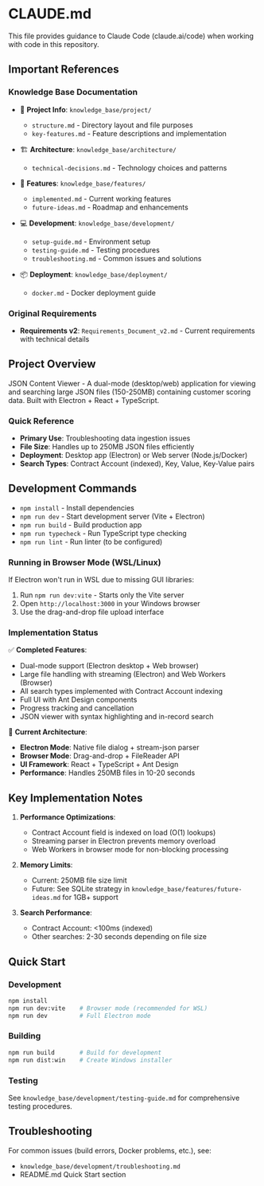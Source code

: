 # CLAUDE.md

This file provides guidance to Claude Code (claude.ai/code) when working with code in this repository.

## Important References

### Knowledge Base Documentation
- 📁 **Project Info**: `knowledge_base/project/`
  - `structure.md` - Directory layout and file purposes
  - `key-features.md` - Feature descriptions and implementation
  
- 🏗️ **Architecture**: `knowledge_base/architecture/`
  - `technical-decisions.md` - Technology choices and patterns
  
- 🚀 **Features**: `knowledge_base/features/`
  - `implemented.md` - Current working features
  - `future-ideas.md` - Roadmap and enhancements
  
- 💻 **Development**: `knowledge_base/development/`
  - `setup-guide.md` - Environment setup
  - `testing-guide.md` - Testing procedures
  - `troubleshooting.md` - Common issues and solutions
  
- 📦 **Deployment**: `knowledge_base/deployment/`
  - `docker.md` - Docker deployment guide

### Original Requirements
- **Requirements v2**: `Requirements_Document_v2.md` - Current requirements with technical details

## Project Overview

JSON Content Viewer - A dual-mode (desktop/web) application for viewing and searching large JSON files (150-250MB) containing customer scoring data. Built with Electron + React + TypeScript.

### Quick Reference
- **Primary Use**: Troubleshooting data ingestion issues
- **File Size**: Handles up to 250MB JSON files efficiently
- **Deployment**: Desktop app (Electron) or Web server (Node.js/Docker)
- **Search Types**: Contract Account (indexed), Key, Value, Key-Value pairs

## Development Commands

- `npm install` - Install dependencies
- `npm run dev` - Start development server (Vite + Electron)
- `npm run build` - Build production app
- `npm run typecheck` - Run TypeScript type checking
- `npm run lint` - Run linter (to be configured)

### Running in Browser Mode (WSL/Linux)
If Electron won't run in WSL due to missing GUI libraries:
1. Run `npm run dev:vite` - Starts only the Vite server
2. Open `http://localhost:3000` in your Windows browser
3. Use the drag-and-drop file upload interface

### Implementation Status

✅ **Completed Features**:
- Dual-mode support (Electron desktop + Web browser)
- Large file handling with streaming (Electron) and Web Workers (Browser)
- All search types implemented with Contract Account indexing
- Full UI with Ant Design components
- Progress tracking and cancellation
- JSON viewer with syntax highlighting and in-record search

📍 **Current Architecture**:
- **Electron Mode**: Native file dialog + stream-json parser
- **Browser Mode**: Drag-and-drop + FileReader API
- **UI Framework**: React + TypeScript + Ant Design
- **Performance**: Handles 250MB files in 10-20 seconds


## Key Implementation Notes

1. **Performance Optimizations**:
   - Contract Account field is indexed on load (O(1) lookups)
   - Streaming parser in Electron prevents memory overload
   - Web Workers in browser mode for non-blocking processing

2. **Memory Limits**:
   - Current: 250MB file size limit
   - Future: See SQLite strategy in `knowledge_base/features/future-ideas.md` for 1GB+ support

3. **Search Performance**:
   - Contract Account: <100ms (indexed)
   - Other searches: 2-30 seconds depending on file size

## Quick Start

### Development
```bash
npm install
npm run dev:vite    # Browser mode (recommended for WSL)
npm run dev         # Full Electron mode
```

### Building
```bash
npm run build       # Build for development
npm run dist:win    # Create Windows installer
```

### Testing
See `knowledge_base/development/testing-guide.md` for comprehensive testing procedures.

## Troubleshooting

For common issues (build errors, Docker problems, etc.), see:
- `knowledge_base/development/troubleshooting.md`
- README.md Quick Start section
